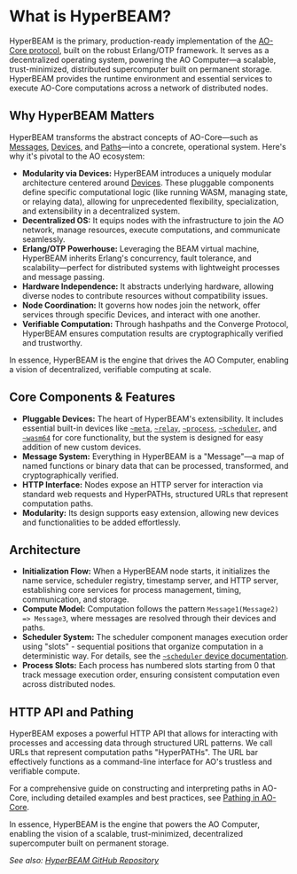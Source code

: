 # What is HyperBEAM?

HyperBEAM is the primary, production-ready implementation of the [AO-Core protocol](./what-is-ao-core.md), built on the robust Erlang/OTP framework. It serves as a decentralized operating system, powering the AO Computer—a scalable, trust-minimized, distributed supercomputer built on permanent storage. HyperBEAM provides the runtime environment and essential services to execute AO-Core computations across a network of distributed nodes.

## Why HyperBEAM Matters

HyperBEAM transforms the abstract concepts of AO-Core—such as [Messages](./what-is-ao-core.md#core-concepts), [Devices](./what-is-ao-core.md#core-concepts), and [Paths](./what-is-ao-core.md#core-concepts)—into a concrete, operational system. Here's why it's pivotal to the AO ecosystem:

- **Modularity via Devices:** HyperBEAM introduces a uniquely modular architecture centered around [Devices](./ao-devices.md). These pluggable components define specific computational logic (like running WASM, managing state, or relaying data), allowing for unprecedented flexibility, specialization, and extensibility in a decentralized system.
- **Decentralized OS:** It equips nodes with the infrastructure to join the AO network, manage resources, execute computations, and communicate seamlessly.
- **Erlang/OTP Powerhouse:** Leveraging the BEAM virtual machine, HyperBEAM inherits Erlang's concurrency, fault tolerance, and scalability—perfect for distributed systems with lightweight processes and message passing.
- **Hardware Independence:** It abstracts underlying hardware, allowing diverse nodes to contribute resources without compatibility issues.
- **Node Coordination:** It governs how nodes join the network, offer services through specific Devices, and interact with one another.
- **Verifiable Computation:** Through hashpaths and the Converge Protocol, HyperBEAM ensures computation results are cryptographically verified and trustworthy.

In essence, HyperBEAM is the engine that drives the AO Computer, enabling a vision of decentralized, verifiable computing at scale.

## Core Components & Features

- **Pluggable Devices:** The heart of HyperBEAM's extensibility. It includes essential built-in devices like [`~meta`](../devices/meta-at-1-0.md), [`~relay`](../devices/relay-at-1-0.md), [`~process`](../devices/process-at-1-0.md), [`~scheduler`](../devices/scheduler-at-1-0.md), and [`~wasm64`](../devices/wasm64-at-1-0.md) for core functionality, but the system is designed for easy addition of new custom devices.
- **Message System:** Everything in HyperBEAM is a "Message"—a map of named functions or binary data that can be processed, transformed, and cryptographically verified.
- **HTTP Interface:** Nodes expose an HTTP server for interaction via standard web requests and HyperPATHs, structured URLs that represent computation paths.
- **Modularity:** Its design supports easy extension, allowing new devices and functionalities to be added effortlessly.

## Architecture

*   **Initialization Flow:** When a HyperBEAM node starts, it initializes the name service, scheduler registry, timestamp server, and HTTP server, establishing core services for process management, timing, communication, and storage.
*   **Compute Model:** Computation follows the pattern `Message1(Message2) => Message3`, where messages are resolved through their devices and paths.
*   **Scheduler System:** The scheduler component manages execution order using "slots" - sequential positions that organize computation in a deterministic way. For details, see the [`~scheduler` device documentation](../devices/scheduler-at-1-0.md#slot-system).
*   **Process Slots:** Each process has numbered slots starting from 0 that track message execution order, ensuring consistent computation even across distributed nodes.

## HTTP API and Pathing

HyperBEAM exposes a powerful HTTP API that allows for interacting with processes and accessing data through structured URL patterns. We call URLs that represent computation paths "HyperPATHs". The URL bar effectively functions as a command-line interface for AO's trustless and verifiable compute.

For a comprehensive guide on constructing and interpreting paths in AO-Core, including detailed examples and best practices, see [Pathing in AO-Core](./pathing-in-ao-core.md).

In essence, HyperBEAM is the engine that powers the AO Computer, enabling the vision of a scalable, trust-minimized, decentralized supercomputer built on permanent storage.

*See also: [HyperBEAM GitHub Repository](https://github.com/permaweb/HyperBEAM)*
